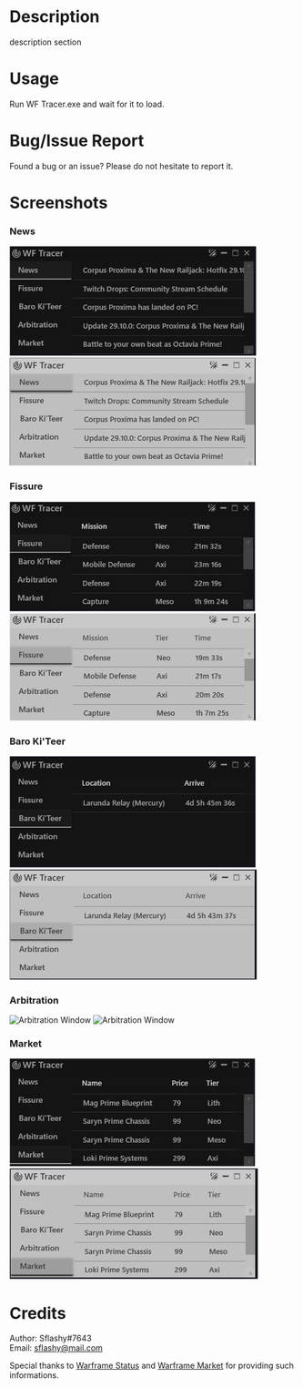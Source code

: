 # Description
description section

# Usage
Run WF Tracer.exe and wait for it to load.

# Bug/Issue Report
Found a bug or an issue? Please do not hesitate to report it.

# Screenshots
### News
![News Window](/Docs/images/news_dark.png) ![News Window](/Docs/images/news_white.png)

### Fissure
![Fissure Window](/Docs/images/fissure_dark.png) ![Fissure Window](/Docs/images/fissure_white.png)

### Baro Ki'Teer
![Baro Ki'Teer Window](/Docs/images/baro_dark.png) ![Baro Ki'Teer Window](/Docs/images/baro_white.png)

### Arbitration
![Arbitration Window](/Docs/images/arbitration_dark.png) ![Arbitration Window](/Docs/images/arbitration_white.png)

### Market
![Market Window](/Docs/images/market_dark.png) ![Market Window](/Docs/images/market_white.png)

# Credits
Author: Sflashy#7643\
Email: sflashy@mail.com

Special thanks to [Warframe Status](https://warframestat.us) and [Warframe Market](https://warframe.market) for providing such informations.
